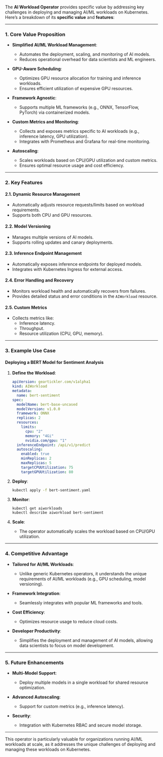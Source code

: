 The **AI Workload Operator** provides specific value by addressing key challenges in deploying and managing AI/ML workloads on Kubernetes. Here’s a breakdown of its **specific value** and **features**:

---

### **1. Core Value Proposition**

- **Simplified AI/ML Workload Management**:

  - Automates the deployment, scaling, and monitoring of AI models.
  - Reduces operational overhead for data scientists and ML engineers.

- **GPU-Aware Scheduling**:

  - Optimizes GPU resource allocation for training and inference workloads.
  - Ensures efficient utilization of expensive GPU resources.

- **Framework Agnostic**:

  - Supports multiple ML frameworks (e.g., ONNX, TensorFlow, PyTorch) via containerized models.

- **Custom Metrics and Monitoring**:

  - Collects and exposes metrics specific to AI workloads (e.g., inference latency, GPU utilization).
  - Integrates with Prometheus and Grafana for real-time monitoring.

- **Autoscaling**:
  - Scales workloads based on CPU/GPU utilization and custom metrics.
  - Ensures optimal resource usage and cost efficiency.

---

### **2. Key Features**

#### **2.1. Dynamic Resource Management**

- Automatically adjusts resource requests/limits based on workload requirements.
- Supports both CPU and GPU resources.

#### **2.2. Model Versioning**

- Manages multiple versions of AI models.
- Supports rolling updates and canary deployments.

#### **2.3. Inference Endpoint Management**

- Automatically exposes inference endpoints for deployed models.
- Integrates with Kubernetes Ingress for external access.

#### **2.4. Error Handling and Recovery**

- Monitors workload health and automatically recovers from failures.
- Provides detailed status and error conditions in the `AIWorkload` resource.

#### **2.5. Custom Metrics**

- Collects metrics like:
  - Inference latency.
  - Throughput.
  - Resource utilization (CPU, GPU, memory).

---

### **3. Example Use Case**

#### **Deploying a BERT Model for Sentiment Analysis**

1. **Define the Workload**:

   ```yaml
   apiVersion: geartickler.com/v1alpha1
   kind: AIWorkload
   metadata:
     name: bert-sentiment
   spec:
     modelName: bert-base-uncased
     modelVersion: v1.0.0
     framework: ONNX
     replicas: 2
     resources:
       limits:
         cpu: "2"
         memory: "4Gi"
         nvidia.com/gpu: "1"
     inferenceEndpoint: /api/v1/predict
     autoscaling:
       enabled: true
       minReplicas: 2
       maxReplicas: 5
       targetCPUUtilization: 75
       targetGPUUtilization: 80
   ```

2. **Deploy**:

   ```bash
   kubectl apply -f bert-sentiment.yaml
   ```

3. **Monitor**:

   ```bash
   kubectl get aiworkloads
   kubectl describe aiworkload bert-sentiment
   ```

4. **Scale**:
   - The operator automatically scales the workload based on CPU/GPU utilization.

---

### **4. Competitive Advantage**

- **Tailored for AI/ML Workloads**:

  - Unlike generic Kubernetes operators, it understands the unique requirements of AI/ML workloads (e.g., GPU scheduling, model versioning).

- **Framework Integration**:

  - Seamlessly integrates with popular ML frameworks and tools.

- **Cost Efficiency**:

  - Optimizes resource usage to reduce cloud costs.

- **Developer Productivity**:
  - Simplifies the deployment and management of AI models, allowing data scientists to focus on model development.

---

### **5. Future Enhancements**

- **Multi-Model Support**:

  - Deploy multiple models in a single workload for shared resource optimization.

- **Advanced Autoscaling**:

  - Support for custom metrics (e.g., inference latency).

- **Security**:
  - Integration with Kubernetes RBAC and secure model storage.

---

This operator is particularly valuable for organizations running AI/ML workloads at scale, as it addresses the unique challenges of deploying and managing these workloads on Kubernetes.
